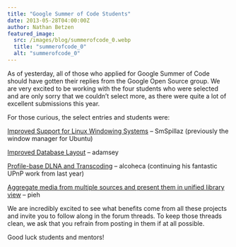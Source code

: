 ```yaml
---
title: "Google Summer of Code Students"
date: 2013-05-28T04:00:00Z
author: Nathan Betzen
featured_image:
  src: /images/blog/summerofcode_0.webp
  title: "summerofcode_0"
  alt: "summerofcode_0"
---
```


As of yesterday, all of those who applied for Google Summer of Code should have gotten their replies from the Google Open Source group. We are very excited to be working with the four students who were selected and are only sorry that we couldn’t select more, as there were quite a lot of excellent submissions this year.

For those curious, the select entries and students were:

[Improved Support for Linux Windowing Systems](https://forum.kodi.tv/showthread.php?tid=165945) – SmSpillaz (previously the window manager for Ubuntu)

[Improved Database Layout](https://forum.kodi.tv/showthread.php?tid=165929) – adamsey

[Profile-base DLNA and Transcoding](https://forum.kodi.tv/showthread.php?tid=162225) – alcoheca (continuing his fantastic UPnP work from last year)

[Aggregate media from multiple sources and present them in unified library view](https://forum.kodi.tv/showthread.php?tid=165024) – pieh

We are incredibly excited to see what benefits come from all these projects and invite you to follow along in the forum threads. To keep those threads clean, we ask that you refrain from posting in them if at all possible.

Good luck students and mentors!
